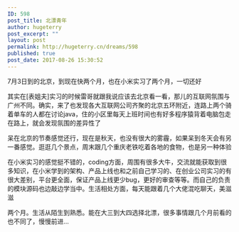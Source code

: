 ```yaml
---
ID: 598
post_title: 北漂青年
author: hugeterry
post_excerpt: ""
layout: post
permalink: http://hugeterry.cn/dreams/598
published: true
post_date: 2017-08-26 15:30:52
---
```

7月3日到的北京，到现在快两个月，也在小米实习了两个月，一切还好

其实在[表姐夫]实习的时候雷哥就跟我说应该去北京看一看，那儿的互联网氛围与广州不同。确实，来了也发现各大互联网公司齐聚的北京五环附近，连路上两个骑着单车的人都在讨论java，住的小区里每天上班时间也有好多程序猿背着电脑包走在路上，就会发现氛围的差异性了

呆在北京的节奏感觉还行，现在是秋天，也没有很大的雾霾，如果呆到冬天会有另一番感觉。逛逛几个景点，周末跟几个重庆老铁吃着各地的食物，也是另一种体验

在小米实习的感觉挺不错的，coding方面，周围有很多大牛，交流就能获取到很多知识，在小米学到的架构、产品上线也和之前自己学习的、在创业公司实习的有很大差别，平台更全面，保证产品上线更少bug，更好的审查等等。而自己的负责的模块源码也边敲边学当中。生活相处方面，每天能跟着几个大佬混吃聊天，美滋滋

两个月。生活从陌生到熟悉。能在大三到大四选择北漂，很多事情跟几个月前看的也不同了，慢慢前进...